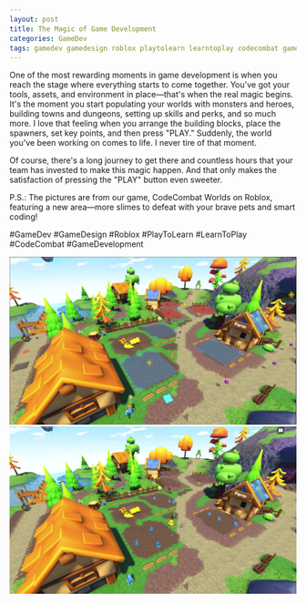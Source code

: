 ```yaml
---
layout: post
title: The Magic of Game Development
categories: GameDev
tags: gamedev gamedesign roblox playtolearn learntoplay codecombat gamedevelopment
---
```


One of the most rewarding moments in game development is when you reach the stage where everything starts to come together. You've got your tools, assets, and environment in place—that's when the real magic begins. It's the moment you start populating your worlds with monsters and heroes, building towns and dungeons, setting up skills and perks, and so much more. I love that feeling when you arrange the building blocks, place the spawners, set key points, and then press "PLAY." Suddenly, the world you've been working on comes to life. I never tire of that moment.

Of course, there's a long journey to get there and countless hours that your team has invested to make this magic happen. And that only makes the satisfaction of pressing the "PLAY" button even sweeter.

P.S.: The pictures are from our game, CodeCombat Worlds on Roblox, featuring a new area—more slimes to defeat with your brave pets and smart coding!

#GameDev #GameDesign #Roblox #PlayToLearn #LearnToPlay #CodeCombat #GameDevelopment

![CodeCombat Worlds Dev](/assets/images/Slime_farm_dev.png)
![CodeCombat Worlds Act](/assets/images/Slime_farm_act.png)
